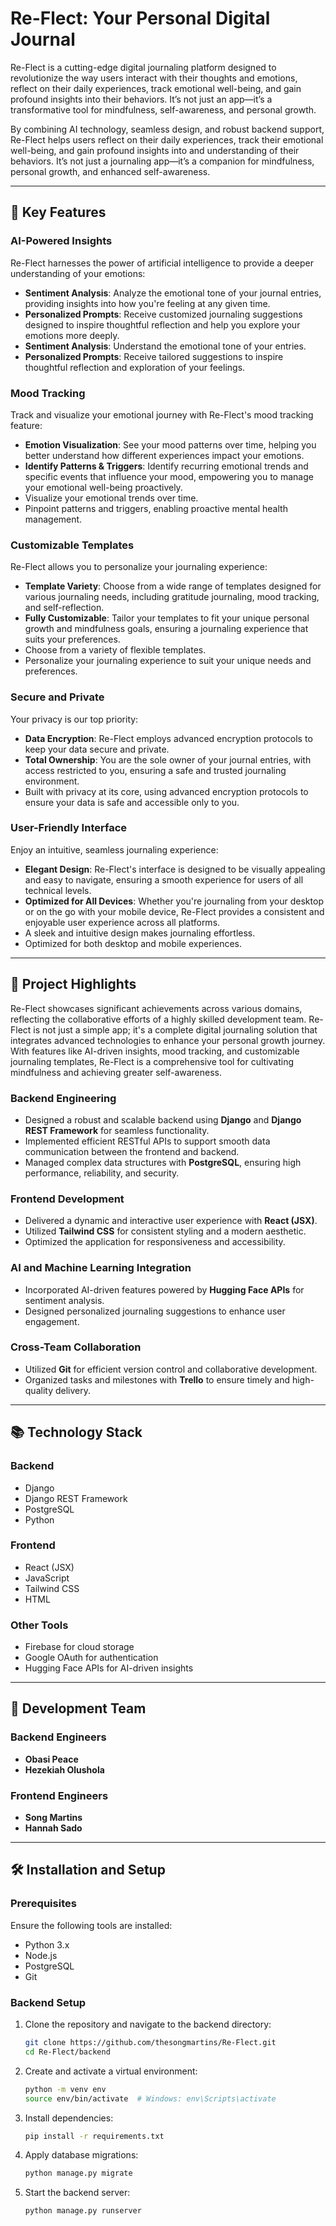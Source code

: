 # Re-Flect: Your Personal Digital Journal

Re-Flect is a cutting-edge digital journaling platform designed to revolutionize the way users interact with their thoughts and emotions, reflect on their daily experiences, track emotional well-being, and gain profound insights into their behaviors. It’s not just an app—it’s a transformative tool for mindfulness, self-awareness, and personal growth.

By combining AI technology, seamless design, and robust backend support, Re-Flect helps users reflect on their daily experiences, track their emotional well-being, and gain profound insights into and understanding of their behaviors. It’s not just a journaling app—it’s a companion for mindfulness, personal growth, and enhanced self-awareness.

---

## 🌟 Key Features

### **AI-Powered Insights**
Re-Flect harnesses the power of artificial intelligence to provide a deeper understanding of your emotions:
- **Sentiment Analysis**: Analyze the emotional tone of your journal entries, providing insights into how you're feeling at any given time.
- **Personalized Prompts**: Receive customized journaling suggestions designed to inspire thoughtful reflection and help you explore your emotions more deeply.
- **Sentiment Analysis**: Understand the emotional tone of your entries.
- **Personalized Prompts**: Receive tailored suggestions to inspire thoughtful reflection and exploration of your feelings.

### **Mood Tracking**
Track and visualize your emotional journey with Re-Flect's mood tracking feature:
- **Emotion Visualization**: See your mood patterns over time, helping you better understand how different experiences impact your emotions.
- **Identify Patterns & Triggers**: Identify recurring emotional trends and specific events that influence your mood, empowering you to manage your emotional well-being proactively.
- Visualize your emotional trends over time.
- Pinpoint patterns and triggers, enabling proactive mental health management.

### **Customizable Templates**
Re-Flect allows you to personalize your journaling experience:
- **Template Variety**: Choose from a wide range of templates designed for various journaling needs, including gratitude journaling, mood tracking, and self-reflection.
- **Fully Customizable**: Tailor your templates to fit your unique personal growth and mindfulness goals, ensuring a journaling experience that suits your preferences.
- Choose from a variety of flexible templates.
- Personalize your journaling experience to suit your unique needs and preferences.

### **Secure and Private**
Your privacy is our top priority:
- **Data Encryption**: Re-Flect employs advanced encryption protocols to keep your data secure and private.
- **Total Ownership**: You are the sole owner of your journal entries, with access restricted to you, ensuring a safe and trusted journaling environment.
- Built with privacy at its core, using advanced encryption protocols to ensure your data is safe and accessible only to you.

### **User-Friendly Interface**
Enjoy an intuitive, seamless journaling experience:
- **Elegant Design**: Re-Flect's interface is designed to be visually appealing and easy to navigate, ensuring a smooth experience for users of all technical levels.
- **Optimized for All Devices**: Whether you're journaling from your desktop or on the go with your mobile device, Re-Flect provides a consistent and enjoyable user experience across all platforms.
- A sleek and intuitive design makes journaling effortless.
- Optimized for both desktop and mobile experiences.

---

## 🚀 Project Highlights

Re-Flect showcases significant achievements across various domains, reflecting the collaborative efforts of a highly skilled development team.
Re-Flect is not just a simple app; it's a complete digital journaling solution that integrates advanced technologies to enhance your personal growth journey. With features like AI-driven insights, mood tracking, and customizable journaling templates, Re-Flect is a comprehensive tool for cultivating mindfulness and achieving greater self-awareness.

### **Backend Engineering**
- Designed a robust and scalable backend using **Django** and **Django REST Framework** for seamless functionality.
- Implemented efficient RESTful APIs to support smooth data communication between the frontend and backend.
- Managed complex data structures with **PostgreSQL**, ensuring high performance, reliability, and security.

### **Frontend Development**
- Delivered a dynamic and interactive user experience with **React (JSX)**.
- Utilized **Tailwind CSS** for consistent styling and a modern aesthetic.
- Optimized the application for responsiveness and accessibility.

### **AI and Machine Learning Integration**
- Incorporated AI-driven features powered by **Hugging Face APIs** for sentiment analysis.
- Designed personalized journaling suggestions to enhance user engagement.

### **Cross-Team Collaboration**
- Utilized **Git** for efficient version control and collaborative development.
- Organized tasks and milestones with **Trello** to ensure timely and high-quality delivery.

---

## 📚 Technology Stack

### **Backend**
- Django
- Django REST Framework
- PostgreSQL
- Python

### **Frontend**
- React (JSX)
- JavaScript
- Tailwind CSS
- HTML

### **Other Tools**
- Firebase for cloud storage
- Google OAuth for authentication
- Hugging Face APIs for AI-driven insights

---

## 👥 Development Team

### Backend Engineers
- **Obasi Peace**
- **Hezekiah Olushola**

### Frontend Engineers
- **Song Martins**
- **Hannah Sado**

---


## 🛠️ Installation and Setup

### Prerequisites
Ensure the following tools are installed:
- Python 3.x
- Node.js
- PostgreSQL
- Git

### Backend Setup
1. Clone the repository and navigate to the backend directory:
   ```bash
   git clone https://github.com/thesongmartins/Re-Flect.git
   cd Re-Flect/backend
   ```
2. Create and activate a virtual environment:
   ```bash
   python -m venv env
   source env/bin/activate  # Windows: env\Scripts\activate
   ```
3. Install dependencies:
   ```bash
   pip install -r requirements.txt
   ```
4. Apply database migrations:
   ```bash
   python manage.py migrate
   ```
5. Start the backend server:
   ```bash
   python manage.py runserver
   ```
